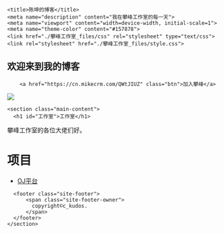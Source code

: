 
<!-- saved from url=(0029)https://nicklaus24.github.io/blog/ -->
<html lang="zh-CN"><head><meta http-equiv="Content-Type" content="text/html; charset=UTF-8">
    
    <title>陈坤的博客</title>
    <meta name="description" content="我在攀峰工作室的每一天">
    <meta name="viewport" content="width=device-width, initial-scale=1">
    <meta name="theme-color" content="#157878">
    <link href="./攀峰工作室_files/css" rel="stylesheet" type="text/css">
    <link rel="stylesheet" href="./攀峰工作室_files/style.css">
  </head>
  <body>
    <section class="page-header">
      <h1 class="project-name">欢迎来到我的博客</h1>
      
        <a href="https://cn.mikecrm.com/QWtJIUZ" class="btn">加入攀峰</a>
![](http://www.baidu.com/img/bdlogo.gif)      
      </section>

    <section class="main-content">
      <h1 id="工作室">工作室</h1>

<p>攀峰工作室的各位大佬们好。</p>

<h1 id="项目">项目</h1>

<ul>
  <li><a href="acm.hdu.edu.cn">OJ平台</a><!--HDOJ--></li>
</ul>


      
      <footer class="site-footer">
          <span class="site-footer-owner">
            copyright©c_kudos.
          </span>
      </footer>
    </section>
  

</body></html>

